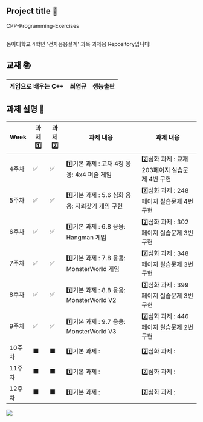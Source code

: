 ## Project title 🌼
CPP-Programming-Exercises
##
동아대학교 4학년 '전자응용설계' 과목 과제용 Repository입니다!

## 교재 📚
| 게임으로 배우는 C++ | 최영규 | 생능출판 |
| ------ | -- | -- |

## 과제 설명 📌

| Week | 과제1️⃣ | 과제2️⃣ | 과제 내용 | 과제 내용 |
| ------ | -- | -- |----------- |----------- |
| 4주차 | ✅ | ✅ | 1️⃣기본 과제 : 교재 4장 응용: 4x4 퍼즐 게임 | 2️⃣심화 과제 : 교재 203페이지 실습문제 4번 구현 |
| 5주차 | ✅ | ✅ | 1️⃣기본 과제 : 5.6 심화 응용: 지뢰찾기 게임 구현 | 2️⃣심화 과제 : 248페이지 실습문제 4번 구현 |
| 6주차 | ✅ | ✅ | 1️⃣기본 과제 : 6.8 응용: Hangman 게임 | 2️⃣심화 과제 : 302페이지 실습문제 3번 구현 |
| 7주차 | ✅ | ✅ | 1️⃣기본 과제 : 7.8 응용: MonsterWorld 게임 | 2️⃣심화 과제 : 348페이지 실습문제 3번 구현 |
| 8주차 | ✅ | ✅ | 1️⃣기본 과제 : 8.8 응용: MonsterWorld V2 | 2️⃣심화 과제 : 399페이지 실습문제 3번 구현 |
| 9주차 | ✅ | ✅ | 1️⃣기본 과제 : 9.7 응용: MonsterWorld V3 | 2️⃣심화 과제 : 446페이지 실습문제 2번 구현 |
| 10주차 | ⬛ | ⬛ | 1️⃣기본 과제 :  | 2️⃣심화 과제 :  |
| 11주차 | ⬛ | ⬛ | 1️⃣기본 과제 :  | 2️⃣심화 과제 :  |
| 12주차 | ⬛ | ⬛ | 1️⃣기본 과제 :  | 2️⃣심화 과제 :  |

<a href="https://hits.seeyoufarm.com"><img src="https://hits.seeyoufarm.com/api/count/incr/badge.svg?url=https%3A%2F%2Fgithub.com%2Flazybini%2FCPP-Programming-Exercises&count_bg=%23F17AB8&title_bg=%23BC849E&icon=&icon_color=%23EDE9E9&title=hits&edge_flat=false"/></a>
